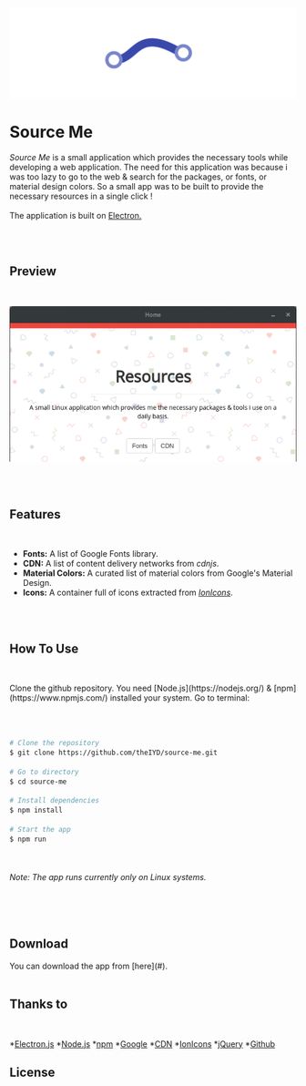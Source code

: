 ![Image](art/logo.jpg)

<h1 align="left">Source Me</h1>

<p align="left"><em>Source Me</em> is a small application which provides the necessary tools while developing a web application. The need for this application was because i was too lazy to go to the web & search for the packages, or fonts, or material design colors. So a small app was to be built to provide the necessary resources in a single click ! <br><br>The application is built on <a href="https://electron.atom.io/">Electron.</a></p><br><br>

<h2 align="left">Preview</h2><br>

<p align="left"><img src="art/preview.gif"></img></p><br><br>

<h2 align="left">Features</h2><br>

* **Fonts:** A list of Google Fonts library.
* **CDN:** A list of content delivery networks from *cdnjs*.
* **Material Colors:** A curated list of material colors from Google's Material Design.
* **Icons:** A container full of icons extracted from *[IonIcons](https://ionicons.com)*.

<br>
<br>

<h2>How To Use</h2>
<br>

<p>Clone the github repository. You need [Node.js](https://nodejs.org/) & [npm](https://www.npmjs.com/) installed your system. Go to terminal: </p>
<br>

```bash

# Clone the repository
$ git clone https://github.com/theIYD/source-me.git

# Go to directory
$ cd source-me

# Install dependencies
$ npm install 

# Start the app
$ npm run

```
<br>

<h6>Note: The app runs currently only on Linux systems.</h6><br><br>

<h2>Download</h2>
You can download the app from [here](#).

<br>
<br>

<h2>Thanks to</h2>
<br>

*[Electron.js](https://electron.atom.io/)
*[Node.js](https://nodejs.org)
*[npm](https://www.npmjs.com/)
*[Google](https://material.io/)
*[CDN](https://cdnjs.com/)
*[IonIcons](https://ionicons.com/)
*[jQuery](https://jquery.com/)
*[Github](https://github.com/)

<h2>License</h2>







